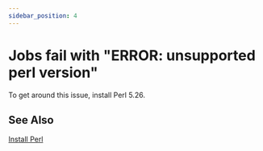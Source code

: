 ```yaml
---
sidebar_position: 4
---
```


# Jobs fail with "ERROR: unsupported perl version"

To get around this issue, install Perl 5.26.

## See Also

[Install Perl](/administrators-guide/additional-install-information/Python+and+Perl+Installation#perl)

